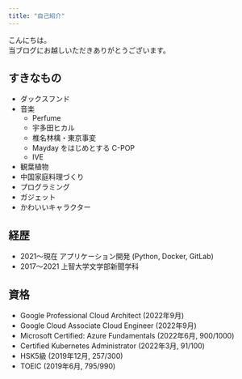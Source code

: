 ```yaml
---
title: "自己紹介"
---
```


こんにちは。  
当ブログにお越しいただきありがとうございます。

## すきなもの

* ダックスフンド
* 音楽
  * Perfume
  * 宇多田ヒカル
  * 椎名林檎・東京事変
  * Mayday をはじめとする C-POP
  * IVE
* 観葉植物
* 中国家庭料理づくり
* プログラミング
* ガジェット
* かわいいキャラクター

## 経歴

* 2021〜現在 アプリケーション開発 (Python, Docker, GitLab)
* 2017〜2021 上智大学文学部新聞学科

## 資格

* Google Professional Cloud Architect (2022年9月)
* Google Cloud Associate Cloud Engineer (2022年9月)
* Microsoft Certified: Azure Fundamentals (2022年6月, 900/1000)
* Certified Kubernetes Administrator (2022年3月, 91/100)
* HSK5級 (2019年12月, 257/300)
* TOEIC (2019年6月, 795/990)
